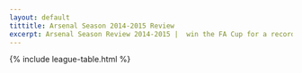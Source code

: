 ```yaml
---
layout: default
tittitle: Arsenal Season 2014-2015 Review
excerpt: Arsenal Season Review 2014-2015 |  win the FA Cup for a record 12th time, becoming the most successful team in the competition
---
```



{% include league-table.html %}